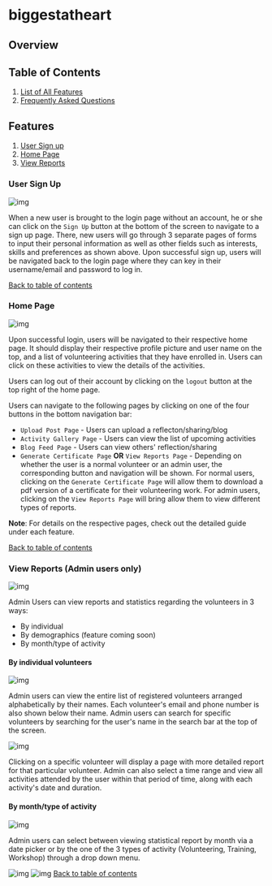 # biggestatheart
## Overview

## Table of Contents
1. [List of All Features](#features)
2. [Frequently Asked Questions](#faq)

## Features
1. [User Sign up](#user-sign-up) 
3. [Home Page](#home-page)
7. [View Reports](#view-reports-(admin-users-only))

### User Sign Up

![img](<BAH_Flutter/assets/images/sign up.png>)


When a new user is brought to the login page without an account, he or she can click on the `Sign Up` button at the bottom of the screen to navigate to a sign up page. There, new users will go through 3 separate pages of forms to input their personal information as well as other fields such as interests, skills and preferences as shown above. Upon successful sign up, users will be navigated back to the login page where they can key in their username/email and password to log in.

[Back to table of contents](#table-of-contents)

### Home Page

![img](<BAH_Flutter/assets/images/home page.png>)

Upon successful login, users will be navigated to their respective home page. It should display their respective profile picture and user name on the top, and a list of volunteering activities that they have enrolled in. Users can click on these activities to view the details of the activities. 

Users can log out of their account by clicking on the `logout` button at the top right of the home page.

Users can navigate to the following pages by clicking on one of the four buttons in the bottom navigation bar:
- `Upload Post Page` - Users can upload a reflecton/sharing/blog 
- `Activity Gallery Page` - Users can view the list of upcoming activities
- `Blog Feed Page` - Users can view others' reflection/sharing
- `Generate Certificate Page` **OR** `View Reports Page` - Depending on whether the user is a normal volunteer or an admin user, the corresponding button and navigation will be shown. For normal users, clicking on the `Generate Certificate Page` will allow them to download a pdf version of a certificate for their volunteering work. For admin users, clicking on the `View Reports Page` will bring allow them to view different types of reports.

**Note**: For details on the respective pages, check out the detailed guide under each feature.

[Back to table of contents](#table-of-contents)

### View Reports (Admin users only)

![img](<BAH_Flutter/assets/images/report page.png>)

Admin Users can view reports and statistics regarding the volunteers in 3 ways: 
- By individual 
- By demographics (feature coming soon)
- By month/type of activity

#### By individual volunteers

![img](<BAH_Flutter/assets/images/indiv report list.png>)

Admin users can view the entire list of registered volunteers arranged alphabetically by their names. Each volunteer's email and phone number is also shown below their name. Admin users can search for specific volunteers by searching for the user's name in the search bar at the top of the screen.

![img](<BAH_Flutter/assets/images/report by indiv.png>)

Clicking on a specific volunteer will display a page with more detailed report for that particular volunteer. Admin can also select a time range and view all activities attended by the user within that period of time, along with each activity's date and duration.

#### By month/type of activity

![img](<BAH_Flutter/assets/images/month type select.png>)

Admin users can select between viewing statistical report by month via a date picker or by the one of the 3 types of activity (Volunteering, Training, Workshop) through a drop down menu.

![img](<BAH_Flutter/assets/images/report by month.png>)
![img](<BAH_Flutter/assets/images/report by type.png>)
[Back to table of contents](#table-of-contents)

